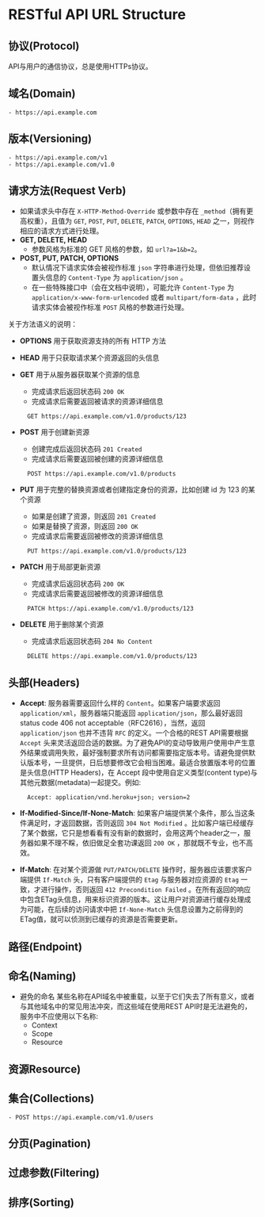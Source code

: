 # RESTful API URL Structure

## 协议(Protocol)
API与用户的通信协议，总是使用HTTPs协议。

## 域名(Domain)
```http
- https://api.example.com
```

## 版本(Versioning)
```http
- https://api.example.com/v1
- https://api.example.com/v1.0
```

## 请求方法(Request Verb)
- 如果请求头中存在 `X-HTTP-Method-Override` 或参数中存在 `_method`（拥有更高权重），且值为 `GET`, `POST`, `PUT`, `DELETE`, `PATCH`, `OPTIONS`, `HEAD` 之一，则视作相应的请求方式进行处理。
- **GET, DELETE, HEAD**
  - 参数风格为标准的 GET 风格的参数，如 `url?a=1&b=2`。
- **POST, PUT, PATCH, OPTIONS**
  - 默认情况下请求实体会被视作标准 `json` 字符串进行处理，但依旧推荐设置头信息的 `Content-Type` 为 `application/json` 。
  - 在一些特殊接口中（会在文档中说明），可能允许 `Content-Type` 为 `application/x-www-form-urlencoded` 或者 `multipart/form-data` ，此时请求实体会被视作标准 `POST` 风格的参数进行处理。

关于方法语义的说明：
- **OPTIONS** 用于获取资源支持的所有 HTTP 方法

- **HEAD** 用于只获取请求某个资源返回的头信息

- **GET** 用于从服务器获取某个资源的信息
  - 完成请求后返回状态码 `200 OK`
  - 完成请求后需要返回被请求的资源详细信息
  ```http
  	GET https://api.example.com/v1.0/products/123
  ````

- **POST** 用于创建新资源
  - 创建完成后返回状态码 `201 Created`
  - 完成请求后需要返回被创建的资源详细信息
  ```http
  	POST https://api.example.com/v1.0/products
  ````

- **PUT** 用于完整的替换资源或者创建指定身份的资源，比如创建 id 为 123 的某个资源
  - 如果是创建了资源，则返回 `201 Created`
  - 如果是替换了资源，则返回 `200 OK`
  - 完成请求后需要返回被修改的资源详细信息
  ```http
  	PUT https://api.example.com/v1.0/products/123
  ````

- **PATCH** 用于局部更新资源
  - 完成请求后返回状态码 `200 OK`
  - 完成请求后需要返回被修改的资源详细信息
  ```http
  	PATCH https://api.example.com/v1.0/products/123
  ````

- **DELETE** 用于删除某个资源
  - 完成请求后返回状态码 `204 No Content`
  ```http
  	DELETE https://api.example.com/v1.0/products/123
  ````

## 头部(Headers)
- **Accept**: 服务器需要返回什么样的 `Content`。如果客户端要求返回 `application/xml`，服务器端只能返回 `application/json`，那么最好返回status code 406 not acceptable（RFC2616），当然，返回 `application/json` 也并不违背 `RFC` 的定义。一个合格的REST API需要根据 `Accept` 头来灵活返回合适的数据。为了避免API的变动导致用户使用中产生意外结果或调用失败，最好强制要求所有访问都需要指定版本号。请避免提供默认版本号，一旦提供，日后想要修改它会相当困难。最适合放置版本号的位置是头信息(HTTP Headers)，在 Accept 段中使用自定义类型(content type)与其他元数据(metadata)一起提交。例如:
  ```http
  	Accept: application/vnd.heroku+json; version=2
  ```

- **If-Modified-Since/If-None-Match**: 如果客户端提供某个条件，那么当这条件满足时，才返回数据，否则返回 `304 Not Modified` 。比如客户端已经缓存了某个数据，它只是想看看有没有新的数据时，会用这两个header之一，服务器如果不理不睬，依旧做足全套功课返回 `200 OK` ，那就既不专业，也不高效。

- **If-Match**: 在对某个资源做 `PUT/PATCH/DELETE` 操作时，服务器应该要求客户端提供 `If-Match` 头，只有客户端提供的 `Etag` 与服务器对应资源的 `Etag` 一致，才进行操作，否则返回 `412 Precondition Failed` 。在所有返回的响应中包含ETag头信息，用来标识资源的版本。这让用户对资源进行缓存处理成为可能，在后续的访问请求中把 `If-None-Match` 头信息设置为之前得到的ETag值，就可以侦测到已缓存的资源是否需要更新。


## 路径(Endpoint)


## 命名(Naming)
- 避免的命名
  某些名称在API域名中被重载，以至于它们失去了所有意义，或者与其他域名中的常见用法冲突，而这些域在使用REST API时是无法避免的，服务中不应使用以下名称:
  - Context
  - Scope
  - Resource

## 资源Resource)


## 集合(Collections)
```http
- POST https://api.example.com/v1.0/users
```

## 分页(Pagination)


## 过虑参数(Filtering)


## 排序(Sorting)



